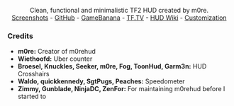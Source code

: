 <!-- TITLE -->
<p align="center">
  <p align="center">
    Clean, functional and minimalistic TF2 HUD created by m0re.
    <br />
    <a href="http://imgur.com/a/sxOyM">Screenshots</a>
    -
    <a href="https://github.com/Hypnootize/m0rehud">GitHub</a>
    -
    <a href="https://gamebanana.com/mods/291596">GameBanana</a>
    -
    <a href="https://www.teamfortress.tv/34115/m0re-hud">TF.TV</a>
    -
    <a href="https://github.com/Hypnootize/m0rehud/wiki">HUD Wiki</a>
    -
    <a href="https://github.com/Hypnootize/m0rehud/wiki/Customization">Customization</a>
  </p>
</p>

<!-- CREDITS -->
### Credits

* **m0re:** Creator of m0rehud
* **Wiethoofd:** Uber counter
* **Broesel, Knuckles, Seeker, m0re, Fog, ToonHud, Garm3n:** HUD Crosshairs
* **Waldo, quickkennedy, SgtPugs, Peaches:** Speedometer
* **Zimmy, Gunblade, NinjaDC, ZenFor:** For maintaining m0rehud before I started to
